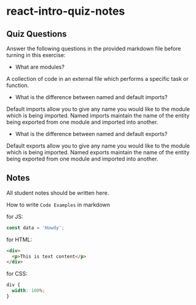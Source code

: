 # react-intro-quiz-notes

## Quiz Questions

Answer the following questions in the provided markdown file before turning in this exercise:

- What are modules?

A collection of code in an external file which performs a specific task or function.

- What is the difference between named and default imports?

Default imports allow you to give any name you would like to the module which is being imported. Named imports maintain the name of the entity being exported from one module and imported into another.

- What is the difference between named and default exports?

Default exports allow you to give any name you would like to the module which is being imported. Named exports maintain the name of the entity being exported from one module and imported into another.

## Notes

All student notes should be written here.

How to write `Code Examples` in markdown

for JS:

```javascript
const data = 'Howdy';
```

for HTML:

```html
<div>
  <p>This is text content</p>
</div>
```

for CSS:

```css
div {
  width: 100%;
}
```
